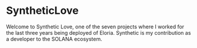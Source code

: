 # SyntheticLove
Welcome to Synthetic Love, one of the seven projects where I worked for the last three years being deployed of Eloria. Synthetic is my contribution as a developer to the SOLANA ecosystem.
